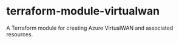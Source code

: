 # terraform-module-virtualwan

A Terraform module for creating Azure VirtualWAN and associated resources.

